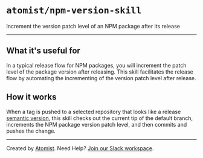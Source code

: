 # `atomist/npm-version-skill`

<!---atomist-skill-description:start--->

Increment the version patch level of an NPM package after its release

<!---atomist-skill-description:end--->

---

<!---atomist-skill-readme:start--->

## What it's useful for

In a typical release flow for NPM packages, you will increment the
patch level of the package version after releasing. This skill
facilitates the release flow by automating the incrementing of the
version patch level after release.

## How it works

When a tag is pushed to a selected repository that looks like a
release [semantic version][semver], this skill checks out the current
tip of the default branch, increments the NPM package version patch
level, and then commits and pushes the change.

[semver]: https://semver.org/ "Semantic Versioning"

<!---atomist-skill-readme:end--->

---

Created by [Atomist][atomist].
Need Help? [Join our Slack workspace][slack].

[atomist]: https://atomist.com/ "Atomist - How Teams Deliver Software"
[slack]: https://join.atomist.com/ "Atomist Community Slack"
